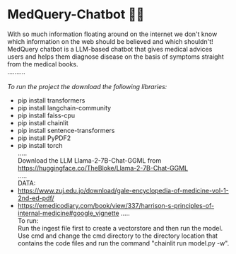 # MedQuery-Chatbot 💊🤖
With so much information floating around on the internet we don't know which information on the web should be believed and which shouldn't!
MedQuery chatbot is a LLM-based chatbot that gives medical advices users and helps them diagnose disease on the basis of symptoms straight from the medical books.<br>
..........<br>  
_To run the project the download the following libraries:_ <br>  
- pip install transformers <br>
- pip install langchain-community <br>
- pip install faiss-cpu <br>
- pip install chainlit <br>
- pip install sentence-transformers <br>
- pip install PyPDF2 <br>
- pip install torch <br>
..... <br>
Download the LLM Llama-2-7B-Chat-GGML from https://huggingface.co/TheBloke/Llama-2-7B-Chat-GGML <br>
..... <br>
DATA:
- https://www.zuj.edu.jo/download/gale-encyclopedia-of-medicine-vol-1-2nd-ed-pdf/
- https://emedicodiary.com/book/view/337/harrison-s-principles-of-internal-medicine#google_vignette
.....<br>
To run:<br>
Run the ingest file first to create a vectorstore and then run the model.
Use cmd and change the cmd directory to the directory location that contains the code files and run the command "chainlit run model.py -w".
